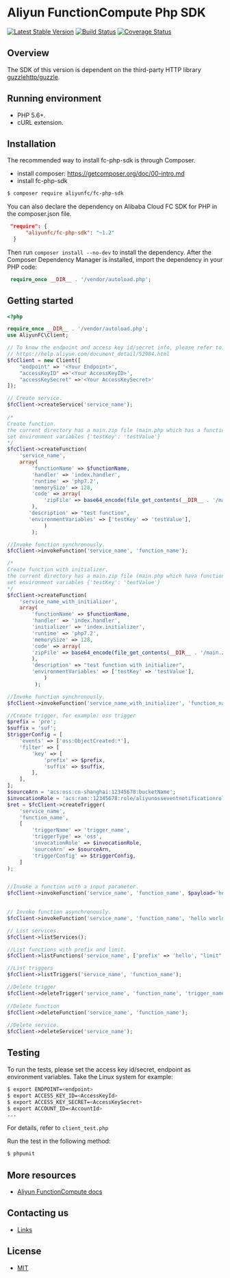 Aliyun FunctionCompute Php SDK
=================================

[![Latest Stable Version](https://img.shields.io/packagist/v/aliyunfc/fc-php-sdk.svg)](https://packagist.org/packages/aliyunfc/fc-php-sdk)
[![Build Status](https://travis-ci.org/aliyun/fc-php-sdk.svg?branch=master)](https://travis-ci.org/aliyun/fc-php-sdk)
[![Coverage Status](https://coveralls.io/repos/github/aliyun/fc-php-sdk/badge.svg?branch=master)](https://coveralls.io/github/aliyun/fc-php-sdk?branch=master)


Overview
--------

The SDK of this version is dependent on the third-party HTTP library [guzzlehttp/guzzle](https://github.com/guzzle/guzzle).


Running environment
-------------------

- PHP 5.6+.
- cURL extension.


Installation
-------------------

The recommended way to install fc-php-sdk is through Composer.

  - install composer: https://getcomposer.org/doc/00-intro.md
  - install fc-php-sdk

```bash
$ composer require aliyunfc/fc-php-sdk
```

You can also declare the dependency on Alibaba Cloud FC SDK for PHP in the composer.json file.

```json
 "require": {
      "aliyunfc/fc-php-sdk": "~1.2"
  }
```

Then run `composer install --no-dev` to install the dependency. After the Composer Dependency Manager is installed, import the dependency in your PHP code:

```php
 require_once __DIR__ . '/vendor/autoload.php';
```

Getting started
-------------------

```php
<?php

require_once __DIR__ . '/vendor/autoload.php';
use AliyunFC\Client;

// To know the endpoint and access key id/secret info, please refer to:
// https://help.aliyun.com/document_detail/52984.html
$fcClient = new Client([
    "endpoint" => '<Your Endpoint>',
    "accessKeyID" =>'<Your AccessKeyID>',
    "accessKeySecret" =>'<Your AccessKeySecret>'
]);

// Create service.
$fcClient->createService('service_name');
 
/*
Create function.
the current directory has a main.zip file (main.php which has a function of my_handler)
set environment variables {'testKey': 'testValue'}
*/
$fcClient->createFunction(
    'service_name',
    array(
        'functionName' => $functionName,
        'handler' => 'index.handler',
        'runtime' => 'php7.2',
        'memorySize' => 128,
        'code' => array(
            'zipFile' => base64_encode(file_get_contents(__DIR__ . '/main.zip')),
        ),
       'description' => "test function",
       'environmentVariables' => ['testKey' => 'testValue'],
			)
		);

//Invoke function synchronously.
$fcClient->invokeFunction('service_name', 'function_name');

/*
Create function with initializer.
the current directory has a main.zip file (main.php which hava functions of my_handler and my_initializer)
set environment variables {'testKey': 'testValue'}
*/
$fcClient->createFunction(
    'service_name_with_initializer',
    array(
        'functionName' => $functionName,
        'handler' => 'index.handler',
        'initializer' => 'index.initializer',
        'runtime' => 'php7.2',
        'memorySize' => 128,
        'code' => array(
        'zipFile' => base64_encode(file_get_contents(__DIR__ . '/main.zip')),
        ),
        'description' => "test function with initializer",
        'environmentVariables' => ['testKey' => 'testValue'],
            )
         );

//Invoke function synchronously.
$fcClient->invokeFunction('service_name_with_initializer', 'function_name');

//Create trigger, for example: oss trigger
$prefix = 'pre';
$suffix = 'suf';
$triggerConfig = [
    'events' => ['oss:ObjectCreated:*'],
    'filter' => [
        'key' => [
            'prefix' => $prefix,
            'suffix' => $suffix,
        ],
    ],
];
$sourceArn = 'acs:oss:cn-shanghai:12345678:bucketName';
$invocationRole = 'acs:ram::12345678:role/aliyunosseventnotificationrole';
$ret = $fcClient->createTrigger(
    'service_name',
    'function_name',
    [
        'triggerName' => 'trigger_name',
        'triggerType' => 'oss',
        'invocationRole' => $invocationRole,
        'sourceArn' => $sourceArn,
        'triggerConfig' => $triggerConfig,
    ]
);


//Invoke a function with a input parameter.
$fcClient->invokeFunction('service_name', 'function_name', $payload='hello_world');

    
// Invoke function asynchronously.
$fcClient->invokeFunction('service_name', 'function_name', 'hello world', ['x-fc-invocation-type' => 'Async']);

// List services.
$fcClient->listServices();

//List functions with prefix and limit.
$fcClient->listFunctions('service_name', ['prefix' => 'hello', "limit" => 2]);

//List triggers
$fcClient->listTriggers('service_name', 'function_name');

//Delete trigger
$fcClient->deleteTrigger('service_name', 'function_name', 'trigger_name');
    
//Delete function
$fcClient->deleteFunction('service_name', 'function_name');
    
//Delete service.
$fcClient->deleteService('service_name');

```

Testing
-------

To run the tests, please set the access key id/secret, endpoint as environment variables.
Take the Linux system for example:

```bash
$ export ENDPOINT=<endpoint>
$ export ACCESS_KEY_ID=<AccessKeyId>
$ export ACCESS_KEY_SECRET=<AccessKeySecret>
$ export ACCOUNT_ID=<AccountId>
...
```
For details, refer to `client_test.php`

Run the test in the following method:

```bash
$ phpunit
```

More resources
--------------
- [Aliyun FunctionCompute docs](https://help.aliyun.com/product/50980.html)

Contacting us
-------------
- [Links](https://help.aliyun.com/document_detail/53087.html)

License
-------
- [MIT](https://github.com/aliyun/fc-python-sdk/blob/master/LICENSE)

